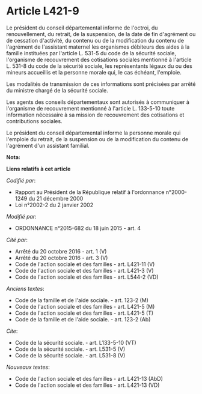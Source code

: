 # Article L421-9

Le président du conseil départemental informe de l'octroi, du renouvellement, du retrait, de la suspension, de la date de fin
d'agrément ou de cessation d'activité, du contenu ou de la modification du contenu de l'agrément de l'assistant maternel les
organismes débiteurs des aides à la famille instituées par l'article L. 531-5 du code de la sécurité sociale, l'organisme de
recouvrement des cotisations sociales mentionné à l'article L. 531-8 du code de la sécurité sociale, les représentants légaux
du ou des mineurs accueillis et la personne morale qui, le cas échéant, l'emploie. 

Les modalités de transmission de ces informations sont précisées par arrêté du ministre chargé de la sécurité sociale. 

Les agents des conseils départementaux sont autorisés à communiquer à l'organisme de recouvrement mentionné à l'article L.
133-5-10 toute information nécessaire à sa mission de recouvrement des cotisations et contributions sociales. 

Le président du conseil départemental informe la personne morale qui l'emploie du retrait, de la suspension ou de la
modification du contenu de l'agrément d'un assistant familial.

**Nota:**



**Liens relatifs à cet article**

_Codifié par_:

  - Rapport au Président de la République relatif à l'ordonnance n°2000-1249 du 21 décembre 2000
  - Loi n°2002-2 du 2 janvier 2002

_Modifié par_:

  - ORDONNANCE n°2015-682 du 18 juin 2015 - art. 4

_Cité par_:

  - Arrêté du 20 octobre 2016 - art. 1 (V)
  - Arrêté du 20 octobre 2016 - art. 3 (V)
  - Code de l'action sociale et des familles - art. L421-11 (V)
  - Code de l'action sociale et des familles - art. L421-3 (V)
  - Code de l'action sociale et des familles - art. L544-2 (VD)

_Anciens textes_:

  - Code de la famille et de l'aide sociale. - art. 123-2 (M)
  - Code de l'action sociale et des familles - art. L421-5 (M)
  - Code de l'action sociale et des familles - art. L421-5 (T)
  - Code de la famille et de l'aide sociale. - art. 123-2 (Ab)

_Cite_:

  - Code de la sécurité sociale. - art. L133-5-10 (VT)
  - Code de la sécurité sociale. - art. L531-5 (V)
  - Code de la sécurité sociale. - art. L531-8 (V)

_Nouveaux textes_:

  - Code de l'action sociale et des familles - art. L421-13 (AbD)
  - Code de l'action sociale et des familles - art. L421-13 (VD)
